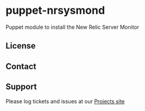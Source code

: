 puppet-nrsysmond
================

Puppet module to install the New Relic Server Monitor

License
-------


Contact
-------


Support
-------

Please log tickets and issues at our [Projects site](http://projects.example.com)
